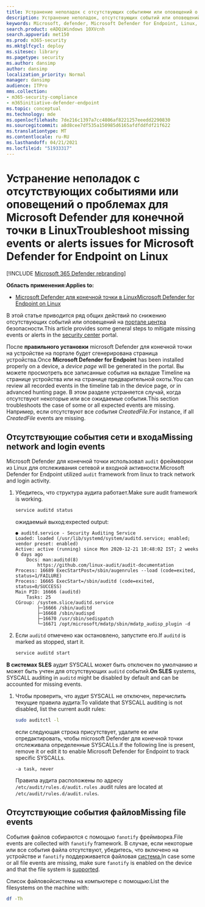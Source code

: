 ```yaml
---
title: Устранение неполадок с отсутствующих событиями или оповещений о проблемах для Microsoft Defender для конечной точки в Linux
description: Устранение неполадок, отсутствующих событий или оповещений о проблемах в Microsoft Defender для конечной точки на Linux.
keywords: Microsoft, defender, Microsoft Defender for Endpoint, Linux, events
search.product: eADQiWindows 10XVcnh
search.appverid: met150
ms.prod: m365-security
ms.mktglfcycl: deploy
ms.sitesec: library
ms.pagetype: security
ms.author: dansimp
author: dansimp
localization_priority: Normal
manager: dansimp
audience: ITPro
mms.collection:
- m365-security-compliance
- m365initiative-defender-endpoint
ms.topic: conceptual
ms.technology: mde
ms.openlocfilehash: 7de216c1397a7cc4806af8221257eeedd2290830
ms.sourcegitcommit: a8d8cee7df535a150985d6165afdfddfdf21f622
ms.translationtype: MT
ms.contentlocale: ru-RU
ms.lasthandoff: 04/21/2021
ms.locfileid: "51933317"
---
```

# <a name="troubleshoot-missing-events-or-alerts-issues-for-microsoft-defender-for-endpoint-on-linux"></a><span data-ttu-id="1893f-104">Устранение неполадок с отсутствующих событиями или оповещений о проблемах для Microsoft Defender для конечной точки в Linux</span><span class="sxs-lookup"><span data-stu-id="1893f-104">Troubleshoot missing events or alerts issues for Microsoft Defender for Endpoint on Linux</span></span>

[!INCLUDE [Microsoft 365 Defender rebranding](../../includes/microsoft-defender.md)]

<span data-ttu-id="1893f-105">**Область применения:**</span><span class="sxs-lookup"><span data-stu-id="1893f-105">**Applies to:**</span></span>

- [<span data-ttu-id="1893f-106">Microsoft Defender для конечной точки в Linux</span><span class="sxs-lookup"><span data-stu-id="1893f-106">Microsoft Defender for Endpoint on Linux</span></span>](microsoft-defender-endpoint-linux.md)

<span data-ttu-id="1893f-107">В этой статье приводится ряд общих действий по снижению отсутствующих событий или оповещений на [портале центра](https://securitycenter.windows.com/) безопасности.</span><span class="sxs-lookup"><span data-stu-id="1893f-107">This article provides some general steps to mitigate missing events or alerts in the [security center](https://securitycenter.windows.com/) portal.</span></span>

<span data-ttu-id="1893f-108">После **правильного установки** microsoft Defender для конечной  точки на устройстве на портале будет сгенерирована страница устройства.</span><span class="sxs-lookup"><span data-stu-id="1893f-108">Once **Microsoft Defender for Endpoint** has been installed properly on a device, a _device page_ will be generated in the portal.</span></span> <span data-ttu-id="1893f-109">Вы можете просмотреть все записанные события на вкладке Timeline на странице устройства или на странице предварительной охоты.</span><span class="sxs-lookup"><span data-stu-id="1893f-109">You can review all recorded events in the timeline tab in the device page, or in advanced hunting page.</span></span> <span data-ttu-id="1893f-110">В этом разделе устраняется случай, когда отсутствуют некоторые или все ожидаемые события.</span><span class="sxs-lookup"><span data-stu-id="1893f-110">This section troubleshoots the case of some or all expected events are missing.</span></span>
<span data-ttu-id="1893f-111">Например, если отсутствуют все _события CreatedFile._</span><span class="sxs-lookup"><span data-stu-id="1893f-111">For instance, if all _CreatedFile_ events are missing.</span></span>

## <a name="missing-network-and-login-events"></a><span data-ttu-id="1893f-112">Отсутствующие события сети и входа</span><span class="sxs-lookup"><span data-stu-id="1893f-112">Missing network and login events</span></span>

<span data-ttu-id="1893f-113">Microsoft Defender для конечной точки использовал `audit` фреймворки из Linux для отслеживания сетевой и входной активности.</span><span class="sxs-lookup"><span data-stu-id="1893f-113">Microsoft Defender for Endpoint utilized `audit` framework from linux to track network and login activity.</span></span>

1. <span data-ttu-id="1893f-114">Убедитесь, что структура аудита работает.</span><span class="sxs-lookup"><span data-stu-id="1893f-114">Make sure audit framework is working.</span></span>

    ```bash
    service auditd status
    ```

    <span data-ttu-id="1893f-115">ожидаемый выход:</span><span class="sxs-lookup"><span data-stu-id="1893f-115">expected output:</span></span>

    ```output
    ● auditd.service - Security Auditing Service
    Loaded: loaded (/usr/lib/systemd/system/auditd.service; enabled; vendor preset: enabled)
    Active: active (running) since Mon 2020-12-21 10:48:02 IST; 2 weeks 0 days ago
        Docs: man:auditd(8)
            https://github.com/linux-audit/audit-documentation
    Process: 16689 ExecStartPost=/sbin/augenrules --load (code=exited, status=1/FAILURE)
    Process: 16665 ExecStart=/sbin/auditd (code=exited, status=0/SUCCESS)
    Main PID: 16666 (auditd)
        Tasks: 25
    CGroup: /system.slice/auditd.service
            ├─16666 /sbin/auditd
            ├─16668 /sbin/audispd
            ├─16670 /usr/sbin/sedispatch
            └─16671 /opt/microsoft/mdatp/sbin/mdatp_audisp_plugin -d
    ```

2. <span data-ttu-id="1893f-116">Если `auditd` отмечено как остановлено, запустите его.</span><span class="sxs-lookup"><span data-stu-id="1893f-116">If `auditd` is marked as stopped, start it.</span></span>

    ```bash
    service auditd start
    ```

<span data-ttu-id="1893f-117">**В системах SLES** аудит SYSCALL может быть отключен по умолчанию и может быть учтен для отсутствующих `auditd` событий.</span><span class="sxs-lookup"><span data-stu-id="1893f-117">**On SLES** systems, SYSCALL auditing in `auditd` might be disabled by default and can be accounted for missing events.</span></span>

1. <span data-ttu-id="1893f-118">Чтобы проверить, что аудит SYSCALL не отключен, перечислить текущие правила аудита:</span><span class="sxs-lookup"><span data-stu-id="1893f-118">To validate that SYSCALL auditing is not disabled, list the current audit rules:</span></span>

    ```bash
    sudo auditctl -l
    ```

    <span data-ttu-id="1893f-119">если следующая строка присутствует, удалите ее или отредактировать, чтобы microsoft Defender для конечной точки отслеживала определенные SYSCALLs.</span><span class="sxs-lookup"><span data-stu-id="1893f-119">if the following line is present, remove it or edit it to enable Microsoft Defender for Endpoint to track specific SYSCALLs.</span></span>

    ```output
    -a task, never
    ```

    <span data-ttu-id="1893f-120">Правила аудита расположены по адресу `/etc/audit/rules.d/audit.rules` .</span><span class="sxs-lookup"><span data-stu-id="1893f-120">audit rules are located at `/etc/audit/rules.d/audit.rules`.</span></span>

## <a name="missing-file-events"></a><span data-ttu-id="1893f-121">Отсутствующие события файлов</span><span class="sxs-lookup"><span data-stu-id="1893f-121">Missing file events</span></span>

<span data-ttu-id="1893f-122">События файлов собираются с помощью `fanotify` фреймворка.</span><span class="sxs-lookup"><span data-stu-id="1893f-122">File events are collected with `fanotify` framework.</span></span> <span data-ttu-id="1893f-123">В случае, если некоторые или все события файла отсутствуют, убедитесь, что включено на устройстве и `fanotify` поддерживается файловая [система.](microsoft-defender-endpoint-linux.md#system-requirements)</span><span class="sxs-lookup"><span data-stu-id="1893f-123">In case some or all file events are missing, make sure `fanotify` is enabled on the device and that the file system is [supported](microsoft-defender-endpoint-linux.md#system-requirements).</span></span>

<span data-ttu-id="1893f-124">Список файловойсистемы на компьютере с помощью:</span><span class="sxs-lookup"><span data-stu-id="1893f-124">List the filesystems on the machine with:</span></span>

```bash
df -Th
```
